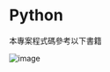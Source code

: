 # Python
本專案程式碼參考以下書籍

![image](https://github.com/user-attachments/assets/16196528-86f6-4ee3-bbe1-6ab70f42d5dc)

